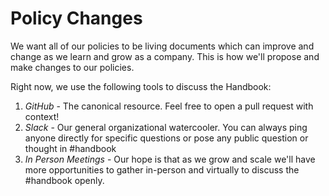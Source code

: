 # Policy Changes

We want all of our policies to be living documents which can improve and change as we learn and grow as a company. This is how we'll propose and make changes to our policies.

Right now, we use the following tools to discuss the Handbook:

1. *GitHub* - The canonical resource. Feel free to open a pull request with context!
2. *Slack* - Our general organizational watercooler. You can always ping anyone directly for specific questions or pose any public question or thought in #handbook
3. *In Person Meetings* - Our hope is that as we grow and scale we'll have more opportunities to gather in-person and virtually to discuss the #handbook openly.